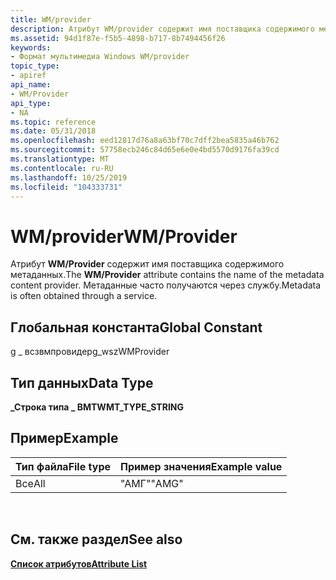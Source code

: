 ```yaml
---
title: WM/provider
description: Атрибут WM/provider содержит имя поставщика содержимого метаданных. Метаданные часто получаются через службу.
ms.assetid: 94d1f87e-f5b5-4898-b717-8b7494456f26
keywords:
- Формат мультимедиа Windows WM/provider
topic_type:
- apiref
api_name:
- WM/Provider
api_type:
- NA
ms.topic: reference
ms.date: 05/31/2018
ms.openlocfilehash: eed12817d76a8a63bf70c7dff2bea5835a46b762
ms.sourcegitcommit: 57758ecb246c84d65e6e0e4bd5570d9176fa39cd
ms.translationtype: MT
ms.contentlocale: ru-RU
ms.lasthandoff: 10/25/2019
ms.locfileid: "104333731"
---
```

# <a name="wmprovider"></a><span data-ttu-id="24d76-105">WM/provider</span><span class="sxs-lookup"><span data-stu-id="24d76-105">WM/Provider</span></span>

<span data-ttu-id="24d76-106">Атрибут **WM/Provider** содержит имя поставщика содержимого метаданных.</span><span class="sxs-lookup"><span data-stu-id="24d76-106">The **WM/Provider** attribute contains the name of the metadata content provider.</span></span> <span data-ttu-id="24d76-107">Метаданные часто получаются через службу.</span><span class="sxs-lookup"><span data-stu-id="24d76-107">Metadata is often obtained through a service.</span></span>

## <a name="global-constant"></a><span data-ttu-id="24d76-108">Глобальная константа</span><span class="sxs-lookup"><span data-stu-id="24d76-108">Global Constant</span></span>

<span data-ttu-id="24d76-109">g \_ всзвмпровидер</span><span class="sxs-lookup"><span data-stu-id="24d76-109">g\_wszWMProvider</span></span>

## <a name="data-type"></a><span data-ttu-id="24d76-110">Тип данных</span><span class="sxs-lookup"><span data-stu-id="24d76-110">Data Type</span></span>

<span data-ttu-id="24d76-111">**\_Строка типа \_ ВМТ**</span><span class="sxs-lookup"><span data-stu-id="24d76-111">**WMT\_TYPE\_STRING**</span></span>

## <a name="example"></a><span data-ttu-id="24d76-112">Пример</span><span class="sxs-lookup"><span data-stu-id="24d76-112">Example</span></span>



| <span data-ttu-id="24d76-113">Тип файла</span><span class="sxs-lookup"><span data-stu-id="24d76-113">File type</span></span> | <span data-ttu-id="24d76-114">Пример значения</span><span class="sxs-lookup"><span data-stu-id="24d76-114">Example value</span></span> |
|-----------|---------------|
| <span data-ttu-id="24d76-115">Все</span><span class="sxs-lookup"><span data-stu-id="24d76-115">All</span></span>       | <span data-ttu-id="24d76-116">"АМГ"</span><span class="sxs-lookup"><span data-stu-id="24d76-116">"AMG"</span></span>         |



 

## <a name="see-also"></a><span data-ttu-id="24d76-117">См. также раздел</span><span class="sxs-lookup"><span data-stu-id="24d76-117">See also</span></span>

<dl> <dt>

[<span data-ttu-id="24d76-118">**Список атрибутов**</span><span class="sxs-lookup"><span data-stu-id="24d76-118">**Attribute List**</span></span>](attribute-list.md)
</dt> </dl>

 

 




